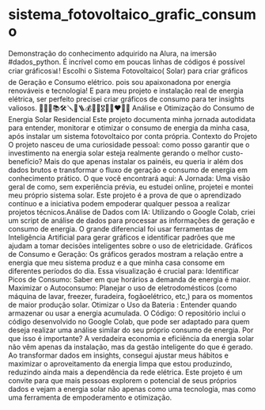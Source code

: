 # sistema_fotovoltaico_grafic_consumo
Demonstração do conhecimento adquirido na Alura, na imersão #dados_python. É incrível como em poucas linhas de códigos é possível criar gráficos📊! Escolhi o Sistema Fotovoltaico( Solar) para criar gráficos de Geração e Consumo elétrico. pois sou apaixonadona por energia renováveis e tecnologia! E para meu projeto e instalação real de energia elétrica, ser perfeito precisei criar gráficos de consumo para ter insights valiosos. 
🙏🙏💎📚🛠🪛🔧🪜💰💸📱🎖🥊🥊♥️🙏🙏
​Análise e Otimização do Consumo de Energia Solar Residencial
​Este projeto documenta minha jornada autodidata para entender, monitorar e otimizar o consumo de energia da minha casa, após instalar um sistema fotovoltaico por conta própria.
​Contexto do Projeto
​O projeto nasceu de uma curiosidade pessoal: como posso garantir que o investimento na energia solar esteja realmente gerando o melhor custo-benefício? Mais do que apenas instalar os painéis, eu queria ir além dos dados brutos e transformar o fluxo de geração e consumo de energia em conhecimento prático.
​O que você encontrará aqui:
​A Jornada: Uma visão geral de como, sem experiência prévia, eu estudei online, projetei e montei meu próprio sistema solar. Este projeto é a prova de que o aprendizado contínuo e a iniciativa podem empoderar qualquer pessoa a realizar projetos técnicos.
​Análise de Dados com IA: Utilizando o Google Colab, criei um script de análise de dados para processar as informações de geração e consumo de energia. O grande diferencial foi usar ferramentas de Inteligência Artificial para gerar gráficos e identificar padrões que me ajudam a tomar decisões inteligentes sobre o uso de eletricidade.
​Gráficos de Consumo e Geração: Os gráficos gerados mostram a relação entre a energia que meu sistema produz e a que minha casa consome em diferentes períodos do dia. Essa visualização é crucial para:
​Identificar Picos de Consumo: Saber em que horários a demanda de energia é maior.
​Maximizar o Autoconsumo: Planejar o uso de eletrodomésticos (como máquina de lavar, freezer,  furadeira, fogãoelétrico, etc,) para os momentos de maior produção solar.
​Otimizar o Uso da Bateria : Entender quando armazenar ou usar a energia acumulada.
​O Código: O repositório inclui o código desenvolvido no Google Colab, que pode ser adaptado para quem deseja realizar uma análise similar do seu próprio consumo de energia.
​Por que isso é importante?
​A verdadeira economia e eficiência da energia solar não vêm apenas da instalação, mas da gestão inteligente do que é gerado. Ao transformar dados em insights, consegui ajustar meus hábitos e maximizar o aproveitamento da energia limpa que estou produzindo, reduzindo ainda mais a dependência da rede elétrica.
​Este projeto é um convite para que mais pessoas explorem o potencial de seus próprios dados e vejam a energia solar não apenas como uma tecnologia, mas como uma ferramenta de empoderamento e otimização.
